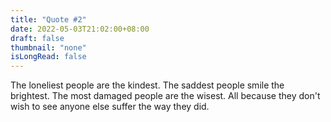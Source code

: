 ```yaml
---
title: "Quote #2"
date: 2022-05-03T21:02:00+08:00
draft: false
thumbnail: "none"
isLongRead: false
---
```

The loneliest people are the kindest. The saddest people smile the brightest. The most damaged people are the wisest. All because they don't wish to see anyone else suffer the way they did.
